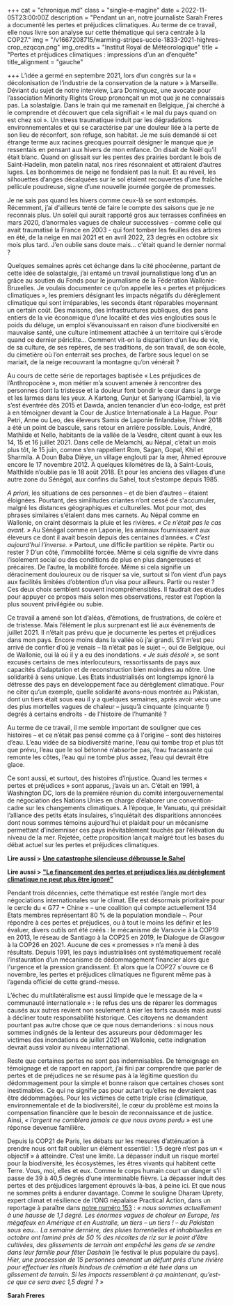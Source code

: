 +++
cat = "chronique.md"
class = "single-e-magine"
date = 2022-11-05T23:00:00Z
description = "Pendant un an, notre journaliste Sarah Freres a documenté les pertes et préjudices climatiques. Au terme de ce travail, elle nous livre son analyse sur cette thématique qui sera centrale à la COP27."
img = "/v1667208715/warming-stripes-uccle-1833-2021-highres-crop_ezqcqn.png"
img_credits = "Institut Royal de Météorologique"
title = "Pertes et préjudices climatiques : impressions d’un an d’enquête"
title_alignment = "gauche"

+++
L’idée a germé en septembre 2021, lors d’un congrès sur la « décolonisation de l’industrie de la conservation de la nature » à Marseille. Déviant du sujet de notre interview, Lara Dominguez, une avocate pour l’association Minority Rights Group prononçait un mot que je ne connaissais pas. La solastalgie. Dans le train qui me ramenait en Belgique, j’ai cherché à le comprendre et découvert que cela signifiait « le mal du pays quand on est chez soi ». Un stress traumatique induit par les dégradations environnementales et qui se caractérise par une douleur liée à la perte de son lieu de réconfort, son refuge, son habitat. Je me suis demandé si cet étrange terme aux racines grecques pourrait désigner le manque que je ressentais en pensant aux hivers de mon enfance. On disait de Noël qu’il était blanc. Quand on glissait sur les pentes des prairies bordant le bois de Saint-Hadelin, mon patelin natal, nos rires résonnaient et attiraient d’autres luges. Les bonhommes de neige ne fondaient pas la nuit. Et au réveil, les silhouettes d’anges décalquées sur le sol étaient recouvertes d’une fraîche pellicule poudreuse, signe d’une nouvelle journée gorgée de promesses.

Je ne sais pas quand les hivers comme ceux-là se sont estompés. Récemment, j’ai d'ailleurs tenté de faire le compte des saisons que je ne reconnais plus. Un soleil qui aurait rapporté gros aux terrasses confinées en mars 2020, d’anormales vagues de chaleur successives - comme celle qui avait traumatisé la France en 2003 - qui font tomber les feuilles des arbres en été, de la neige en mai 2021 et en avril 2022, 23 degrés en octobre six mois plus tard. J’en oublie sans doute mais... c'était quand le dernier normal ?

Quelques semaines après cet échange dans la cité phocéenne, partant de cette idée de solastalgie, j’ai entamé un travail journalistique long d’un an grâce au soutien du Fonds pour le journalisme de la Fédération Wallonie-Bruxelles. Je voulais documenter ce qu’on appelle les « pertes et préjudices climatiques », les premiers désignant les impacts négatifs du dérèglement climatique qui sont irréparables, les seconds étant réparables moyennant un certain coût. Des maisons, des infrastructures publiques, des pans entiers de la vie économique d’une localité et des vies englouties sous le poids du déluge, un emploi s’évanouissant en raison d’une biodiversité en mauvaise santé, une culture intimement attachée à un territoire qui s’érode quand ce dernier périclite... Comment vit-on la disparition d’un lieu de vie, de sa culture, de ses repères, de ses traditions, de son travail, de son école, du cimetière où l’on enterrait ses proches, de l’arbre sous lequel on se mariait, de la neige recouvrant la montagne qu’on vénérait ?

Au cours de cette série de reportages baptisée « Les préjudices de l’Anthropocène », mon métier m’a souvent amenée à rencontrer des personnes dont la tristesse et la douleur font bondir le cœur dans la gorge et les larmes dans les yeux. A Kartong, Gunjur et Sanyang (Gambie), la vie s’est éventrée dès 2015 et Dawda, ancien tenancier d’un éco-lodge, est prêt à en témoigner devant la Cour de Justice Internationale à La Hague. Pour Petri, Anne ou Leo, des éleveurs Samis de Laponie finlandaise, l’hiver 2018 a été un point de bascule, sans retour en arrière possible. Louis, André, Mathilde et Nello, habitants de la vallée de la Vesdre, citent quant à eux les 14, 15 et 16 juillet 2021. Dans celle de Melamchi, au Népal, c’était un mois plus tôt, le 15 juin, comme s’en rappellent Rom, Sagan, Gopal, Khil et Sharmila. A Doun Baba Dièye, un village englouti par la mer, Ahmed éprouve encore le 17 novembre 2012. À quelques kilomètres de là, à Saint-Louis, Malthilde n’oublie pas le 18 août 2018. Et pour les anciens des villages d’une autre zone du Sénégal, aux confins du Sahel, tout s’estompe depuis 1985.

_A priori_, les situations de ces personnes – et de bien d’autres – étaient éloignées. Pourtant, des similitudes criantes n’ont cessé de s'accumuler, malgré les distances géographiques et culturelles. Mot pour mot, des phrases similaires s’étalent dans mes carnets. Au Népal comme en Wallonie, on craint désormais la pluie et les rivières. _« Ce n’était pas le cas avant. »_ Au Sénégal comme en Laponie, les animaux fournissaient aux éleveurs ce dont il avait besoin depuis des centaines d’années. _« C’est aujourd’hui l’inverse. »_ Partout, une difficile partition se répète. Partir ou rester ? D’un côté, l’immobilité forcée. Même si cela signifie de vivre dans l’isolement social ou des conditions de plus en plus dangereuses et précaires. De l’autre, la mobilité forcée. Même si cela signifie un déracinement douloureux ou de risquer sa vie, surtout si l’on vient d’un pays aux facilités limitées d’obtention d’un visa pour ailleurs. Partir ou rester ? Ces deux choix semblent souvent incompréhensibles. Il faudrait des études pour appuyer ce propos mais selon mes observations, rester est l’option la plus souvent privilégiée ou subie.

Ce travail a amené son lot d’aléas, d’émotions, de frustrations, de colère et de tristesse. Mais l’élément le plus surprenant est lié aux événements de juillet 2021. Il n’était pas prévu que je documente les pertes et préjudices dans mon pays. Encore moins dans la vallée où j’ai grandi. S’il m’est peu arrivé de confier d’où je venais – là n’était pas le sujet –, oui de Belgique, oui de Wallonie, oui là où il y a eu des inondations. _« Je suis désolé »,_ se sont excusés certains de mes interlocuteurs, ressortissants de pays aux capacités d’adaptation et de reconstruction bien moindres au nôtre. Une solidarité à sens unique. Les Etats industrialisés ont longtemps ignoré la détresse des pays en développement face au dérèglement climatique. Pour ne citer qu’un exemple, quelle solidarité avons-nous montrée au Pakistan, dont un tiers était sous eau il y a quelques semaines, après avoir vécu une des plus mortelles vagues de chaleur – jusqu’à cinquante (cinquante !) degrés à certains endroits - de l’histoire de l’humanité ?

Au terme de ce travail, il me semble important de souligner que ces histoires – et ce n’était pas pensé comme ça à l'origine – sont des histoires d’eau. L’eau vidée de sa biodiversité marine, l’eau qui tombe trop et plus tôt que prévu, l’eau que le sol bétonné n’absorbe pas, l’eau fracassante qui remonte les côtes, l’eau qui ne tombe plus assez, l’eau qui devrait être glace.

Ce sont aussi, et surtout, des histoires d’injustice. Quand les termes « pertes et préjudices » sont apparus, j’avais un an. C’était en 1991, à Washington DC, lors de la première réunion du comité intergouvernemental de négociation des Nations Unies en charge d’élaborer une convention-cadre sur les changements climatiques. A l’époque, le Vanuatu, qui présidait l’alliance des petits états insulaires, s’inquiétait des disparitions annoncées dont nous sommes témoins aujourd’hui et plaidait pour un mécanisme permettant d’indemniser ces pays inévitablement touchés par l’élévation du niveau de la mer. Rejetée, cette proposition lançait malgré tout les bases du débat actuel sur les pertes et préjudices climatiques.

**Lire aussi >** [**Une catastrophe silencieuse débrousse le Sahel**](https://www.imagine-magazine.com/libre-acces/reportage/une-catastrophe-silencieuse-debrousse-le-sahel/)

**Lire aussi >** [**"Le financement des pertes et préjudices liés au dérèglement climatique ne peut plus être ignoré"**](https://www.imagine-magazine.com/libre-acces/interview/rebecca-thissen-la-demande-de-financement-des-pertes-et-prejudices-lies-aux-dereglements-climatiques-ne-peut-plus-etre-ignoree/)

Pendant trois décennies, cette thématique est restée l’angle mort des négociations internationales sur le climat. Elle est désormais prioritaire pour le cercle du « G77 + Chine » – une coalition qui compte actuellement 134 Etats membres représentant 80 % de la population mondiale –. Pour répondre à ces pertes et préjudices, ou à tout le moins les définir et les évaluer, divers outils ont été créés : le mécanisme de Varsovie à la COP19 en 2013, le réseau de Santiago à la COP25 en 2019, le Dialogue de Glasgow à la COP26 en 2021. Aucune de ces « promesses » n’a mené à des résultats. Depuis 1991, les pays industrialisés ont systématiquement recalé l’instauration d’un mécanisme de dédommagement financier alors que l'urgence et la pression grandissent. Et alors que la COP27 s'ouvre ce 6 novembre, les pertes et préjudices climatiques ne figurent même pas à l’agenda officiel de cette grand-messe.

L’échec du multilatéralisme est aussi limpide que le message de la « communauté internationale » : le refus des uns de réparer les dommages causés aux autres revient non seulement à nier les torts causés mais aussi à décliner toute responsabilité historique. Ces citoyens ne demandent pourtant pas autre chose que ce que nous demanderions : si nous nous sommes indignés de la lenteur des assureurs pour dédommager les victimes des inondations de juillet 2021 en Wallonie, cette indignation devrait aussi valoir au niveau international.

Reste que certaines pertes ne sont pas indemnisables. De témoignage en témoignage et de rapport en rapport, j’ai fini par comprendre que parler de pertes et de préjudices ne se résume pas à la légitime question du dédommagement pour la simple et bonne raison que certaines choses sont inestimables. Ce qui ne signifie pas pour autant qu’elles ne devraient pas être dédommagées. Pour les victimes de cette triple crise (climatique, environnementale et de la biodiversité), le cœur du problème est moins la compensation financière que le besoin de reconnaissance et de justice. Ainsi, _« l’argent ne comblera jamais ce que nous avons perdu »_ est une réponse devenue familière.

Depuis la COP21 de Paris, les débats sur les mesures d’atténuation à prendre nous ont fait oublier un élément essentiel : 1,5 degré n’est pas un « objectif » à atteindre. C’est une limite. La dépasser induit un risque mortel pour la biodiversité, les écosystèmes, les êtres vivants qui habitent cette Terre. Vous, moi, elles et eux. Comme le corps humain court un danger s’il passe de 39 à 40,5 degrés d’une interminable fièvre. La dépasser induit des pertes et des préjudices largement éprouvés là-bas, à peine ici. Et que nous ne sommes prêts à endurer davantage. Comme le souligne Dharam Uprety, expert climat et résilience de l’ONG népalaise Practical Action, dans un reportage à paraître dans [notre numéro 153](https://kiosque.imagine-magazine.com/) : _« nous sommes actuellement à une hausse de 1,1 degré. Les énormes vagues de chaleur en Europe, les mégafeux en Amérique et en Australie, un tiers – un tiers ! – du Pakistan sous eau… La semaine dernière, des pluies torrentielles et inhabituelles en octobre ont laminé près de 50 % des récoltes de riz sur le point d’être cultivées, des glissements de terrain ont empêché les gens de se rendre dans leur famille pour fêter Dashain_ \[le festival le plus populaire du pays\]. _Hier, une procession de 15 personnes amenant un défunt près d’une rivière pour effectuer les rituels hindous de crémation a été tuée dans un glissement de terrain. Si les impacts ressemblent à ça maintenant, qu’est-ce que ce sera avec 1,5 degré ? »_

**Sarah Freres** 